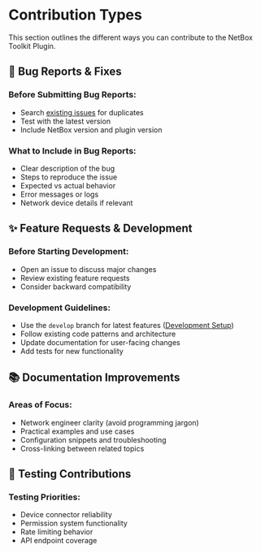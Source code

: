 # Contribution Types

This section outlines the different ways you can contribute to the NetBox Toolkit Plugin.

## 🐛 Bug Reports & Fixes

### Before Submitting Bug Reports:

- Search [existing issues](https://github.com/bonzo81/netbox-toolkit-plugin/issues) for duplicates
- Test with the latest version
- Include NetBox version and plugin version

### What to Include in Bug Reports:

- Clear description of the bug
- Steps to reproduce the issue
- Expected vs actual behavior
- Error messages or logs
- Network device details if relevant

## ✨ Feature Requests & Development

### Before Starting Development:

- Open an issue to discuss major changes
- Review existing feature requests
- Consider backward compatibility

### Development Guidelines:

- Use the `develop` branch for latest features ([Development Setup](setup.md))
- Follow existing code patterns and architecture
- Update documentation for user-facing changes
- Add tests for new functionality

## 📚 Documentation Improvements

### Areas of Focus:

- Network engineer clarity (avoid programming jargon)
- Practical examples and use cases
- Configuration snippets and troubleshooting
- Cross-linking between related topics

## 🧪 Testing Contributions

### Testing Priorities:

- Device connector reliability
- Permission system functionality
- Rate limiting behavior
- API endpoint coverage